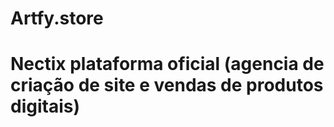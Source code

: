# Artfy.store
# Nectix plataforma oficial (agencia de criação de site e vendas de produtos digitais)
